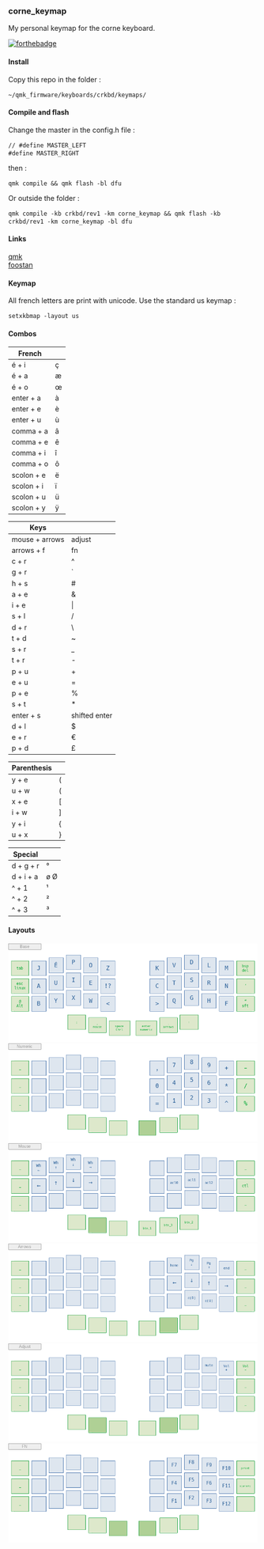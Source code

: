### corne_keymap

My personal keymap for the corne keyboard.

[![forthebadge](https://forthebadge.com/images/badges/built-with-love.svg)](https://forthebadge.com)


#### Install

Copy this repo in the folder :

    ~/qmk_firmware/keyboards/crkbd/keymaps/

#### Compile and flash

Change the master in the config.h file :

    // #define MASTER_LEFT
    #define MASTER_RIGHT

then :

    qmk compile && qmk flash -bl dfu

Or outside the folder :

    qmk compile -kb crkbd/rev1 -km corne_keymap && qmk flash -kb crkbd/rev1 -km corne_keymap -bl dfu

#### Links

[qmk](https://docs.qmk.fm/#/)  
[foostan](https://github.com/foostan/crkbd)


#### Keymap

All french letters are print with unicode.
Use the standard us keymap :

    setxkbmap -layout us


#### Combos


|     French       |                        |
|------------------|------------------------|
|   é + i          |   ç                    |
|   é + a          |   æ                    |
|   é + o          |   œ                    |
|   enter + a      |   à                    |
|   enter + e      |   è                    |
|   enter + u      |   ù                    |
|   comma + a      |   â                    |
|   comma + e      |   ê                    |
|   comma + i      |   î                    |
|   comma + o      |   ô                    |
|   scolon + e     |   ë                    |
|   scolon + i     |   ï                    |
|   scolon + u     |   ü                    |
|   scolon + y     |   ÿ                    |

|      Keys        |                        |
|------------------|------------------------|
|   mouse + arrows |   adjust               |
|   arrows + f     |   fn                   |
|   c + r          |   ^                    |
|   g + r          |   \`                   |
|   h + s          |   #                    |
|   a + e          |   &                    |
|   i + e          |   \|                   |
|   s + l          |   /                    |
|   d + r          |   \                    |
|   t + d          |   ~                    |
|   s + r          |   _                    |
|   t + r          |   -                    |
|   p + u          |   +                    |
|   e + u          |   =                    |
|   p + e          |   %                    |
|   s + t          |   *                    |
|   enter + s      |   shifted enter        |
|   d + l          |   $                    |
|   e + r          |   €                    |
|   p + d          |   £                    |

|   Parenthesis    |                        |
|------------------|------------------------|
|   y + e          |   (                    |
|   u + w          |   (                    |
|   x + e          |   [                    |
|   i + w          |   ]                    |
|   y + i          |   {                    |
|   u + x          |   }                    |

|     Special      |                        |
|------------------|------------------------|
|   d + g + r      |   °                    |
|   d + i + a      |   ø   Ø                |
|   ^ + 1          |   ¹                    |
|   ^ + 2          |   ²                    |
|   ^ + 3          |   ³                    |


#### Layouts

![base](https://raw.githubusercontent.com/FLinguenheld/corne_keymap/main/images/base.png "layout")  
![numeric](https://raw.githubusercontent.com/FLinguenheld/corne_keymap/main/images/numeric.png "layout")  
![mouse](https://raw.githubusercontent.com/FLinguenheld/corne_keymap/main/images/mouse.png "layout")  
![arrows](https://raw.githubusercontent.com/FLinguenheld/corne_keymap/main/images/arrows.png "layout")  
![adjust](https://raw.githubusercontent.com/FLinguenheld/corne_keymap/main/images/adjust.png "layout")  
![fn](https://raw.githubusercontent.com/FLinguenheld/corne_keymap/main/images/fn.png "layout")  

